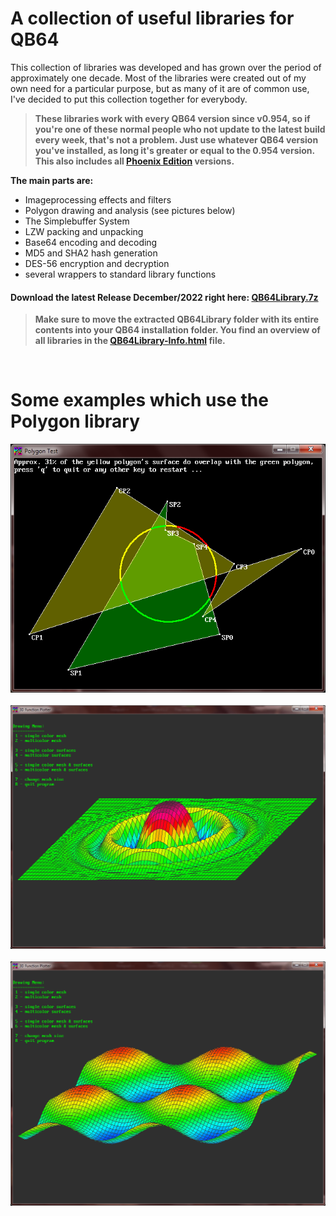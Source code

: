# A collection of useful libraries for QB64
This collection of libraries was developed and has grown over the period of approximately one decade. Most of the libraries were created out of my own need for a particular purpose, but as many of it are of common use, I've decided to put this collection together for everybody.

>**These libraries work with every QB64 version since v0.954, so if you're one of these normal people who not update to the latest build every week, that's not a problem. Just use whatever QB64 version you've installed, as long it's greater or equal to the 0.954 version. This also includes all [Phoenix Edition](https://github.com/QB64-Phoenix-Edition/QB64pe/releases) versions.**

**The main parts are:**

- Imageprocessing effects and filters
- Polygon drawing and analysis (see pictures below)
- The Simplebuffer System
- LZW packing and unpacking
- Base64 encoding and decoding
- MD5 and SHA2 hash generation
- DES-56 encryption and decryption
- several wrappers to standard library functions

#### Download the latest Release December/2022 right here: [QB64Library.7z](https://github.com/RhoSigma-QB64/QB64Library/raw/main/QB64Library.7z)

>**Make sure to move the extracted QB64Library folder with its entire contents into your QB64 installation folder. You find an overview of all libraries in the [QB64Library-Info.html](https://htmlpreview.github.io/?https://github.com/RhoSigma-QB64/QB64Library/blob/main/QB64Library/QB64Library-Info.html) file.**

<br>

# Some examples which use the Polygon library
![PolygonTest](PolyTest.png)
<br><br>
![3dFunc-1](3dFunc-1.png)
<br><br>
![3dFunc-2](3dFunc-2.png)
